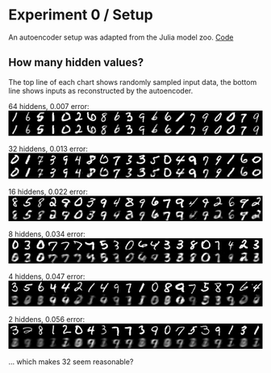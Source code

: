 # Experiment 0 / Setup

An autoencoder setup was adapted from the Julia model zoo. [Code](../autoencoder.jl)

## How many hidden values?

The top line of each chart shows randomly sampled input data, the
bottom line shows inputs as reconstructed by the autoencoder.

64 hiddens, 0.007 error:
![Images sampled from the 64 hidden neuron model](images/sample_2layer_ae-64_0.007.png)

32 hiddens, 0.013 error:
![Images sampled from the 32 hidden neuron model](images/sample_2layer_ae-32_0.013.png)

16 hiddens, 0.022 error:
![Images sampled from the 16 hidden neuron model](images/sample_2layer_ae-16_0.022.png)

8 hiddens, 0.034 error:
![Images sampled from the 8 hidden neuron model](images/sample_2layer_ae-8_0.034.png)

4 hiddens, 0.047 error:
![Images sampled from the 4 hidden neuron model](images/sample_2layer_ae-4_0.047.png)

2 hiddens, 0.056 error:
![Images sampled from the 2 hidden neuron model](images/sample_2layer_ae-2_0.056.png)


... which makes 32 seem reasonable?
